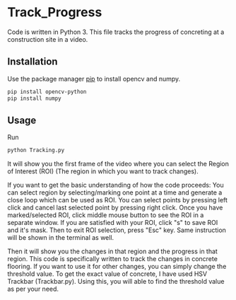 # Track_Progress

Code is written in Python 3. This file tracks the progress of concreting at a construction site in a video.

## Installation


Use the package manager [pip](https://pip.pypa.io/en/stable/) to install opencv and numpy.

```bash
pip install opencv-python
pip install numpy
```

## Usage

Run
``` bash
python Tracking.py
```

 
It will show you the first frame of the video where you can select the Region of Interest (ROI) (The region in which you want to track changes).

If you want to get the basic understanding of how the code proceeds: 
You can select region by selecting/marking one point at a time and generate a close loop which can be used as ROI. You can select points by pressing left click and cancel last selected point by pressing right click. Once you have marked/selected ROI, click middle mouse button to see the ROI in a separate window. If you are satisfied with your ROI, click "s" to save ROI and it's mask. Then to exit ROI selection, press "Esc" key. Same instruction will be shown in the terminal as well. 

Then it will show you the changes in that region and the progress in that region.
This code is specifically written to track the changes in concrete flooring. If you want to use it for other changes, you can simply change the threshold value. To get the exact value of concrete, I have used HSV Trackbar (Trackbar.py). Using this, you will able to find the threshold value as per your need.
